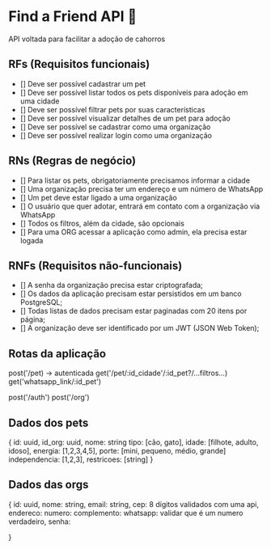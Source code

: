 # Find a Friend API 🐶

API voltada para facilitar a adoção de cahorros

## RFs (Requisitos funcionais)

- [] Deve ser possível cadastrar um pet
- [] Deve ser possível listar todos os pets disponíveis para adoção em uma cidade
- [] Deve ser possível filtrar pets por suas características
- [] Deve ser possível visualizar detalhes de um pet para adoção
- [] Deve ser possível se cadastrar como uma organização
- [] Deve ser possível realizar login como uma organização

## RNs (Regras de negócio)

- [] Para listar os pets, obrigatoriamente precisamos informar a cidade
- [] Uma organização precisa ter um endereço e um número de WhatsApp
- [] Um pet deve estar ligado a uma organização
- [] O usuário que quer adotar, entrará em contato com a organização via WhatsApp
- [] Todos os filtros, além da cidade, são opcionais
- [] Para uma ORG acessar a aplicação como admin, ela precisa estar logada

## RNFs (Requisitos não-funcionais)

- [] A senha da organização precisa estar criptografada;
- [] Os dados da aplicação precisam estar persistidos em um banco PostgreSQL;
- [] Todas listas de dados precisam estar paginadas com 20 itens por página;
- [] A organização deve ser identificado por um JWT (JSON Web Token);


## Rotas da aplicação

post('/pet) -> autenticada
get('/pet/:id_cidade'/:id_pet?/...filtros...)
get('whatsapp_link/:id_pet')

post('/auth')
post('/org')

## Dados dos pets
{
    id: uuid,
    id_org: uuid,
    nome: string
    tipo: [cão, gato],
    idade: [filhote, adulto, idoso],
    energia: [1,2,3,4,5],
    porte: [mini, pequeno, médio, grande]
    independencia: [1,2,3],
    restricoes: [string]
}

## Dados das orgs
{
    id: uuid,
    nome: string,
    email: string,
    cep: 8 dígitos validados com uma api,
    endereco:
    numero:
    complemento:
    whatsapp: validar que é um numero verdadeiro,
    senha:

}

